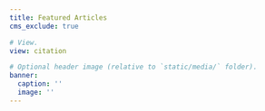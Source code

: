 ```yaml
---
title: Featured Articles
cms_exclude: true

# View.
view: citation

# Optional header image (relative to `static/media/` folder).
banner:
  caption: ''
  image: ''
---
```

